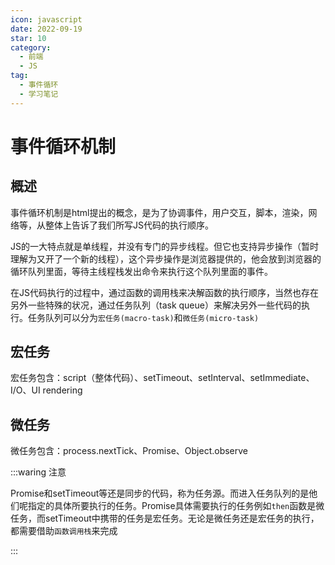 ```yaml
---
icon: javascript
date: 2022-09-19
star: 10
category:
  - 前端
  - JS
tag:
  - 事件循环
  - 学习笔记
---
```


# 事件循环机制

## 概述

事件循环机制是html提出的概念，是为了协调事件，用户交互，脚本，渲染，网络等，从整体上告诉了我们所写JS代码的执行顺序。

JS的一大特点就是单线程，并没有专门的异步线程。但它也支持异步操作（暂时理解为又开了一个新的线程），这个异步操作是浏览器提供的，他会放到浏览器的循环队列里面，等待主线程栈发出命令来执行这个队列里面的事件。

在JS代码执行的过程中，通过函数的调用栈来决解函数的执行顺序，当然也存在另外一些特殊的状况，通过任务队列（task queue）来解决另外一些代码的执行。任务队列可以分为`宏任务(macro-task)`和`微任务(micro-task)`

## 宏任务

宏任务包含：script（整体代码）、setTimeout、setInterval、setImmediate、I/O、UI rendering

## 微任务

微任务包含：process.nextTick、Promise、Object.observe

:::waring 注意

Promise和setTimeout等还是同步的代码，称为任务源。而进入任务队列的是他们呢指定的具体所要执行的任务。Promise具体需要执行的任务例如`then`函数是微任务，而setTimeout中携带的任务是宏任务。无论是微任务还是宏任务的执行，都需要借助`函数调用栈`来完成

:::


